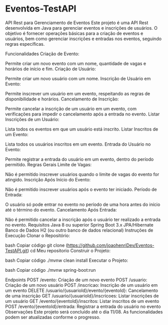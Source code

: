 # Eventos-TestAPI

API Rest para Gerenciamento de Eventos
Este projeto é uma API Rest desenvolvida em Java para gerenciar eventos e inscrições de usuários. O objetivo é fornecer operações básicas para a criação de eventos e usuários, bem como gerenciar inscrições e entradas nos eventos, seguindo regras específicas.

Funcionalidades
Criação de Evento:

Permite criar um novo evento com um nome, quantidade de vagas e horários de início e fim.
Criação de Usuário:

Permite criar um novo usuário com um nome.
Inscrição de Usuário em Evento:

Permite inscrever um usuário em um evento, respeitando as regras de disponibilidade e horários.
Cancelamento de Inscrição:

Permite cancelar a inscrição de um usuário em um evento, com verificações para impedir o cancelamento após a entrada no evento.
Listar Inscrições de um Usuário:

Lista todos os eventos em que um usuário está inscrito.
Listar Inscritos de um Evento:

Lista todos os usuários inscritos em um evento.
Entrada do Usuário no Evento:

Permite registrar a entrada do usuário em um evento, dentro do período permitido.
Regras Gerais
Limite de Vagas:

Não é permitido inscrever usuários quando o limite de vagas do evento for atingido.
Inscrição Após Início do Evento:

Não é permitido inscrever usuários após o evento ter iniciado.
Período de Entrada:

O usuário só pode entrar no evento no período de uma hora antes do início até o término do evento.
Cancelamento Após Entrada:

Não é permitido cancelar a inscrição após o usuário ter realizado a entrada no evento.
Requisitos
Java 8 ou superior
Spring Boot 3.x
JPA/Hibernate
Banco de Dados H2 (ou outro banco de dados relacional)
Instruções de Execução
Clonar o Repositório:

bash
Copiar código
git clone (https://github.com/joaohenriDev/Eventos-TestAPI.git)
cd Meu repositorio
Construir o Projeto:

bash
Copiar código
./mvnw clean install
Executar o Projeto:

bash
Copiar código
./mvnw spring-boot:run

Endpoints
POST /evento: Criação de um novo evento
POST /usuario: Criação de um novo usuário
POST /inscricao: Inscrição de um usuário em um evento
DELETE /usuario/{usuarioId}/evento/{eventoId}: Cancelamento de uma inscrição
GET /usuario/{usuarioId}/inscricoes: Listar inscrições de um usuário
GET /evento/{eventoId}/inscritos: Listar inscritos de um evento
POST /evento/{eventoId}/entrada: Registrar a entrada do usuário no evento
Observações
Este projeto será concluído até o dia 11/08. As funcionalidades podem ser atualizadas conforme o progresso.
